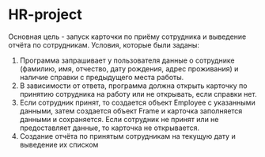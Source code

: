﻿# HR-project
Основная цель - запуск карточки по приёму сотрудника и выведение отчёта по сотрудникам. 
Условия, которые были заданы: 
1. Программа запрашивает у пользователя данные о сотруднике (фамилию, имя, отчество, дату рождения, адрес проживания) и наличие справки с предыдущего места работы.
2. В зависимости от ответа, программа должна открыть карточку по принятию сотрудника на работу или не открывать, если справки нет.
3. Если сотрудник принят, то создается объект Employee с указанными данными, затем создается объект Frame и карточка заполняется данными и сохраняется. Если сотрудник не принят или не предоставляет данные, то карточка не открывается.
4. Cоздание отчёта по принятым сотрудникам на текущую дату и выведение их списком
